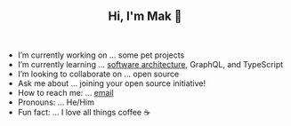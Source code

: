 <h2 align="center">Hi, I'm Mak 👋</h2>
<br>

- I’m currently working on ... some pet projects
- I’m currently learning ... [software architecture](https://learning.oreilly.com/playlists/663abe5e-3323-4ae8-85c8-7bb769beab35), GraphQL, and TypeScript
- I’m looking to collaborate on ... open source
- Ask me about ... joining your open source initiative!
- How to reach me: ... [email](mailto:d4y.dr34mzzz@gmail.com)
- Pronouns: ... He/Him
- Fun fact: ... I love all things coffee ☕
